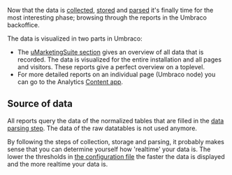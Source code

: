 Now that the data is [collected](/the-umarketingsuite-broad-overview/dataflow-pipeline/data-collection/), [stored](/the-umarketingsuite-broad-overview/dataflow-pipeline/data-storage/) and [parsed](/the-umarketingsuite-broad-overview/dataflow-pipeline/data-parsing/) it's finally time for the most interesting phase; browsing through the reports in the Umbraco backoffice.

The data is visualized in two parts in Umbraco:

- The [uMarketingSuite section](unpublished-item-51de601d-1366-488a-8ad8-0b7f52c02be5) gives an overview of all data that is recorded. The data is visualized for the entire installation and all pages and visitors. These reports give a perfect overview on a toplevel.
- For more detailed reports on an individual page (Umbraco node) you can go to the Analytics [Content app](/the-umarketingsuite-broad-overview/content-apps/).

## Source of data

All reports query the data of the normalized tables that are filled in the [data parsing step](/the-umarketingsuite-broad-overview/dataflow-pipeline/data-parsing/). The data of the raw datatables is not used anymore.

By following the steps of collection, storage and parsing, it probably makes sense that you can determine yourself how 'realtime' your data is. The lower the thresholds in [the configuration file](/installing-umarketingsuite/configuration-options-1-x/) the faster the data is displayed and the more realtime your data is.